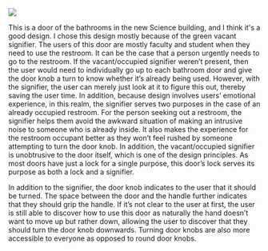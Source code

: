 <img src="{{ site.baseurl }}/img/good.jpg" data-rotate="90"/>

This is a door of the bathrooms in the new Science building, and I think it's a good design. I chose this design mostly because of the green vacant signifier. The users of this door are mostly faculty and student when they need to use the restroom. It can be the case that a person urgently needs to go to the restroom. If the vacant/occupied signifier weren’t present, then the user would need to individually go up to each bathroom door and give the door knob a turn to know whether it’s already being used. However, with the signifier, the user can merely just look at it to figure this out, thereby saving the user time. In addition, because design involves users’ emotional experience, in this realm, the signifier serves two purposes in the case of an already occupied restroom. For the person seeking out a restroom, the signifier helps them avoid the awkward situation of making an intrusive noise to someone who is already inside. It also makes the experience for the restroom occupant better as they won’t feel rushed by someone attempting to turn the door knob. In addition, the vacant/occupied signifier is unobtrusive to the door itself, which is one of the design principles. As most doors have just a lock for a single purpose, this door’s lock serves its purpose as both a lock and a signifier. 

In addition to the signifier, the door knob indicates to the user that it should be turned. The space between the door and the handle further indicates that they should grip the handle. If it’s not clear to the user at first, the user is still able to discover how to use this door as naturally the hand doesn’t want to move up but rather down, allowing the user to discover that they should turn the door knob downwards. Turning door knobs are also more accessible to everyone as opposed to round door knobs. 
